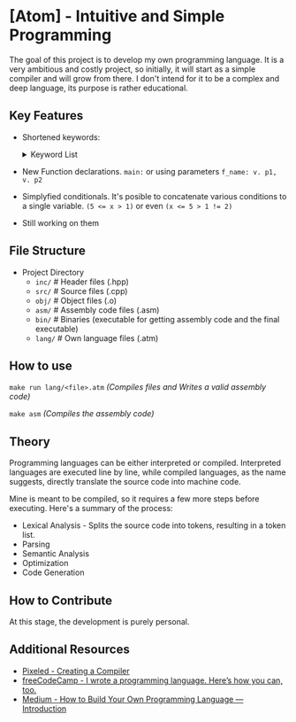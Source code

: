 # [Atom] - Intuitive and Simple Programming

The goal of this project is to develop my own programming language. It is a very ambitious and costly project, so initially, it will start as a simple compiler and will grow from there. I don't intend for it to be a complex and deep language, its purpose is rather educational.

## Key Features
- Shortened keywords: <details><summary>Keyword List</summary>

    | C++ | Atom |
    | ------------ | ------------ |
    | if | i. |
    | else | e. |
    | if else | ie. |
    | while | w. |
    | for | f. |
    | return | r. |
    | continue | c. |
    | break | b. |
    | any variable | v. |
    | write | p. |

</details>

- New Function declarations. `main:` or using parameters `f_name: v. p1, v. p2`
- Simplyfied conditionals. It's posible to concatenate various conditions to a single variable. `(5 <= x > 1)` or even `(x <= 5 > 1 != 2)`

- Still working on them


## File Structure
 - Project Directory
    - `inc/`             # Header files (.hpp)
    - `src/`             # Source files (.cpp)
    - `obj/`             # Object files (.o)
    - `asm/`             # Assembly code files (.asm)
    - `bin/`             # Binaries (executable for getting assembly code and the final executable)
    - `lang/`            # Own language files (.atm)

## How to use
`make run lang/<file>.atm` *(Compiles files and Writes a valid assembly code)*

`make asm` *(Compiles the assembly code)*

## Theory
Programming languages can be either interpreted or compiled. Interpreted languages are executed line by line, while compiled languages, as the name suggests, directly translate the source code into machine code.

Mine is meant to be compiled, so it requires a few more steps before executing. Here's a summary of the process:
- Lexical Analysis - Splits the source code into tokens, resulting in a token list.
- Parsing
- Semantic Analysis
- Optimization
- Code Generation

## How to Contribute
At this stage, the development is purely personal.

## Additional Resources
- [Pixeled - Creating a Compiler](https://www.youtube.com/watch?v=vcSijrRsrY0&list=PLUDlas_Zy_qC7c5tCgTMYq2idyyT241qs)
- [freeCodeCamp - I wrote a programming language. Here’s how you can, too.](https://www.freecodecamp.org/news/the-programming-language-pipeline-91d3f449c919/)
- [Medium - How to Build Your Own Programming Language — Introduction](https://ruslandzhafarov.medium.com/how-to-create-your-own-programming-language-introduction-7c848585c59)
